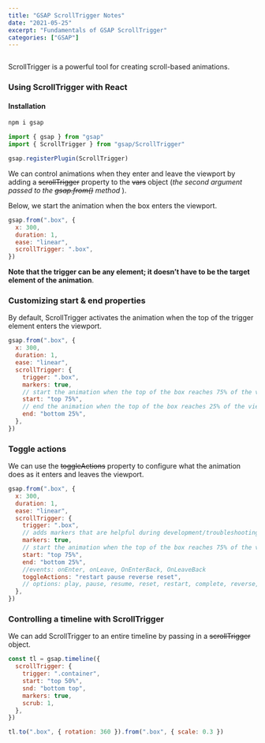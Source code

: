 ```yaml
---
title: "GSAP ScrollTrigger Notes"
date: "2021-05-25"
excerpt: "Fundamentals of GSAP ScrollTrigger"
categories: ["GSAP"]
---
```


```toc

```

ScrollTrigger is a powerful tool for creating scroll-based animations.

### Using ScrollTrigger with React

#### Installation

```sh
npm i gsap
```

```jsx {numberLines}
import { gsap } from "gsap"
import { ScrollTrigger } from "gsap/ScrollTrigger"

gsap.registerPlugin(ScrollTrigger)
```

We can control animations when they enter and leave the viewport by adding a ~~scrollTrigger~~ property to the ~~vars~~ object (_the second argument passed to the ~~gsap.from()~~ method_ ).

Below, we start the animation when the box enters the viewport.

```js {numberLines, 5}
gsap.from(".box", {
  x: 300,
  duration: 1,
  ease: "linear",
  scrollTrigger: ".box",
})
```

**Note that the trigger can be any element; it doesn’t have to be the target element of the animation**.

### Customizing start & end properties

By default, ScrollTrigger activates the animation when the top of the trigger element enters the viewport.

```js {numberLines, 9, 11}
gsap.from(".box", {
  x: 300,
  duration: 1,
  ease: "linear",
  scrollTrigger: {
    trigger: ".box",
    markers: true,
    // start the animation when the top of the box reaches 75% of the viewport height.
    start: "top 75%",
    // end the animation when the top of the box reaches 25% of the viewport height.
    end: "bottom 25%",
  },
})
```

### Toggle actions

We can use the ~~toggleActions~~ property to configure what the animation does as it enters and leaves the viewport.

```js {numberLines, 13}
gsap.from(".box", {
  x: 300,
  duration: 1,
  ease: "linear",
  scrollTrigger: {
    trigger: ".box",
    // adds markers that are helpful during development/troubleshooting
    markers: true,
    // start the animation when the top of the box reaches 75% of the viewport height.
    start: "top 75%",
    end: "bottom 25%",
    //events: onEnter, onLeave, OnEnterBack, OnLeaveBack
    toggleActions: "restart pause reverse reset",
    // options: play, pause, resume, reset, restart, complete, reverse, none
  },
})
```

### Controlling a timeline with ScrollTrigger

We can add ScrollTrigger to an entire timeline by passing in a ~~scrollTrigger~~ object.

```js {numberLines, 2-8}
const tl = gsap.timeline({
  scrollTrigger: {
    trigger: ".container",
    start: "top 50%",
    snd: "bottom top",
    markers: true,
    scrub: 1,
  },
})

tl.to(".box", { rotation: 360 }).from(".box", { scale: 0.3 })
```
